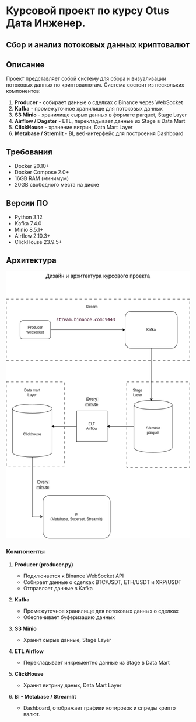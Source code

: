 # Курсовой проект по курсу Otus Дата Инженер.
## Сбор и анализ потоковых данных криптовалют

## Описание

Проект представляет собой систему для сбора и визуализации 
потоковых данных по криптовалютам. Система состоит из нескольких компонентов:

1. **Producer** - собирает данные о сделках с Binance через WebSocket
2. **Kafka** - промежуточное хранилище для потоковых данных
3. **S3 Minio** - хранилище сырых данных в формате parquet, Stage Layer
4. **Airflow / Dagster** - ETL, перекладывает данные из Stage в Data Mart
5. **ClickHouse** - хранение витрин, Data Mart Layer
6. **Metabase / Stremlit** - BI, веб-интерфейс для построения Dashboard

## Требования

- Docker 20.10+
- Docker Compose 2.0+
- 16GB RAM (минимум)
- 20GB свободного места на диске

## Версии ПО
- Python 3.12
- Kafka 7.4.0
- Minio 8.5.1+
- Airflow 2.10.3+
- ClickHouse 23.9.5+

## Архитектура


![Архитектура](docs/arhitecture.png)

### Компоненты

1. **Producer (producer.py)**
   - Подключается к Binance WebSocket API
   - Собирает данные о сделках BTC/USDT, ETH/USDT и XRP/USDT 
   - Отправляет данные в Kafka

2. **Kafka**
   - Промежуточное хранилище для потоковых данных о сделках
   - Обеспечивает буферизацию данных

3. **S3 Minio**
   - Хранит сырые данные, Stage Layer

4. **ETL Airflow**
   - Перекладывает инкрементно данные из Stage в Data Mart
 
5. **ClickHouse**
   - Хранит витрину даных, Data Mart Layer

6. **BI - Metabase / Streamlit**
   - Dashboard, отображает графики котировок и спреды крипто валют.

